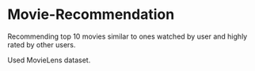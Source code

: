 # Movie-Recommendation
Recommending top 10 movies similar to ones watched by user and highly rated by other users. 

Used MovieLens dataset.
